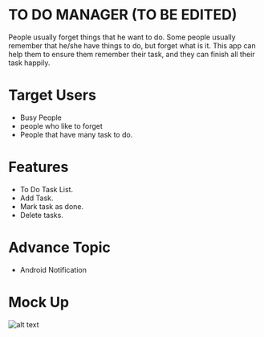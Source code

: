 # TO DO MANAGER (TO BE EDITED)

People usually forget things that he want to do. Some people usually remember that he/she have things to do, but forget what is it. This app can help them to ensure them remember their task, and they can finish all their task happily.

# Target Users

- Busy People
- people who like to forget
- People that have many task to do.

# Features

- To Do Task List.
- Add Task.
- Mark task as done.
- Delete tasks.

# Advance Topic

- Android Notification

# Mock Up

![alt text](https://github.com/mekas/mb1313600022/blob/master/1313618018/Capture2.png?raw=true)
